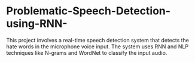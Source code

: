 # Problematic-Speech-Detection-using-RNN-
This project involves a real-time speech detection system that detects the hate words in the microphone voice input. The system uses RNN and NLP techniques like N-grams and WordNet to classify the input audio. 
